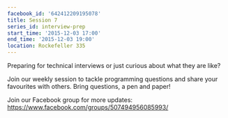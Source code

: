 ```yaml
---
facebook_id: '642412209195078'
title: Session 7
series_id: interview-prep
start_time: '2015-12-03 17:00'
end_time: '2015-12-03 19:00'
location: Rockefeller 335
---
```


Preparing for technical interviews or just curious about what they are like?  

Join our weekly session to tackle programming questions and share your favourites with others. Bring questions, a pen and paper!  

Join our Facebook group for more updates: https://www.facebook.com/groups/507494956085993/
